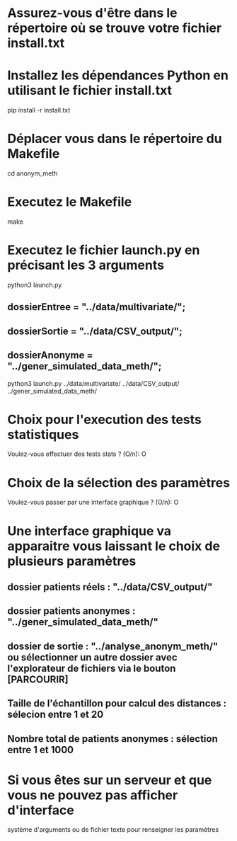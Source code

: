 # Assurez-vous d'être dans le répertoire où se trouve votre fichier install.txt
# Installez les dépendances Python en utilisant le fichier install.txt

pip install -r install.txt

# Déplacer vous dans le répertoire du Makefile 

cd anonym_meth

# Executez le Makefile 

make

# Executez le fichier launch.py en précisant les 3 arguments

python3 launch.py <dossierEntree> <dossierSortie> <dossierAnonyme>

## dossierEntree = "../data/multivariate/";
## dossierSortie = "../data/CSV_output/"; 
## dossierAnonyme = "../gener_simulated_data_meth/";

python3 launch.py ../data/multivariate/ ../data/CSV_output/ ../gener_simulated_data_meth/


# Choix pour l'execution des tests statistiques 

Voulez-vous effectuer des tests stats ? (O/n): O

# Choix de la sélection des paramètres

Voulez-vous passer par une interface graphique ? (O/n): O

# Une interface graphique va apparaitre vous laissant le choix de plusieurs paramètres

## dossier patients réels : "../data/CSV_output/"
## dossier patients anonymes : "../gener_simulated_data_meth/"
## dossier de sortie : "../analyse_anonym_meth/" ou sélectionner un autre dossier avec l'explorateur de fichiers via le bouton [PARCOURIR]
## Taille de l'échantillon pour calcul des distances : sélecion entre 1 et 20
## Nombre total de patients anonymes : sélection entre 1 et 1000

# Si vous êtes sur un serveur et que vous ne pouvez pas afficher d'interface 

système d'arguments ou de fichier texte pour renseigner les paramètres